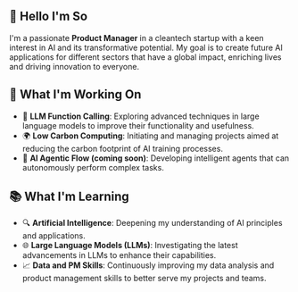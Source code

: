## 🔮 Hello I'm So
I'm a passionate **Product Manager** in a cleantech startup with a keen interest in AI and its transformative potential. My goal is to create future AI applications for different sectors that have a global impact, enriching lives and driving innovation to everyone.
## 🌱 What I'm Working On
- 🧠 **LLM Function Calling**: Exploring advanced techniques in large language models to improve their functionality and usefulness.
- 🌍 **Low Carbon Computing**: Initiating and managing projects aimed at reducing the carbon footprint of AI training processes.
- 🤖 **AI Agentic Flow (coming soon)**: Developing intelligent agents that can autonomously perform complex tasks.
## 📚 What I'm Learning
- 🔍 **Artificial Intelligence**: Deepening my understanding of AI principles and applications.
- 🌐 **Large Language Models (LLMs)**: Investigating the latest advancements in LLMs to enhance their capabilities.
- 📈 **Data and PM Skills**: Continuously improving my data analysis and product management skills to better serve my projects and teams.
